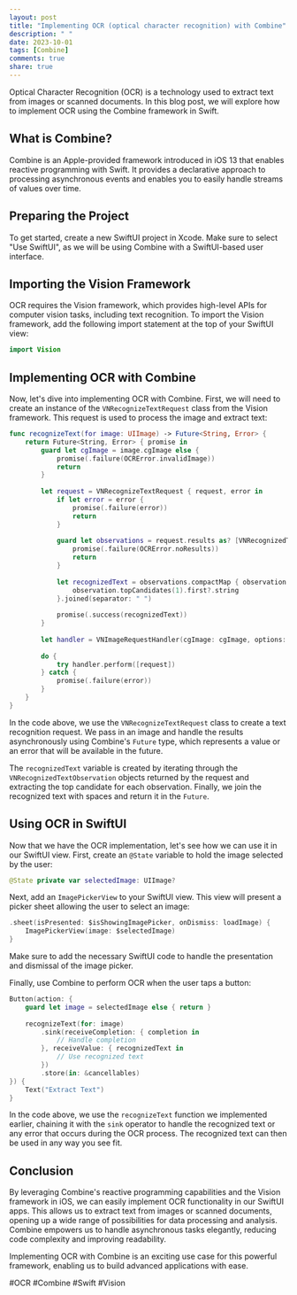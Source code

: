 ```yaml
---
layout: post
title: "Implementing OCR (optical character recognition) with Combine"
description: " "
date: 2023-10-01
tags: [Combine]
comments: true
share: true
---
```


Optical Character Recognition (OCR) is a technology used to extract text from images or scanned documents. In this blog post, we will explore how to implement OCR using the Combine framework in Swift.

## What is Combine?
Combine is an Apple-provided framework introduced in iOS 13 that enables reactive programming with Swift. It provides a declarative approach to processing asynchronous events and enables you to easily handle streams of values over time.

## Preparing the Project
To get started, create a new SwiftUI project in Xcode. Make sure to select "Use SwiftUI", as we will be using Combine with a SwiftUI-based user interface.

## Importing the Vision Framework
OCR requires the Vision framework, which provides high-level APIs for computer vision tasks, including text recognition. To import the Vision framework, add the following import statement at the top of your SwiftUI view:

```swift
import Vision
```

## Implementing OCR with Combine
Now, let's dive into implementing OCR with Combine. First, we will need to create an instance of the `VNRecognizeTextRequest` class from the Vision framework. This request is used to process the image and extract text:

```swift
func recognizeText(for image: UIImage) -> Future<String, Error> {
    return Future<String, Error> { promise in
        guard let cgImage = image.cgImage else {
            promise(.failure(OCRError.invalidImage))
            return
        }
        
        let request = VNRecognizeTextRequest { request, error in
            if let error = error {
                promise(.failure(error))
                return
            }
            
            guard let observations = request.results as? [VNRecognizedTextObservation] else {
                promise(.failure(OCRError.noResults))
                return
            }
            
            let recognizedText = observations.compactMap { observation in
                observation.topCandidates(1).first?.string
            }.joined(separator: " ")
            
            promise(.success(recognizedText))
        }
        
        let handler = VNImageRequestHandler(cgImage: cgImage, options: [:])
        
        do {
            try handler.perform([request])
        } catch {
            promise(.failure(error))
        }
    }
}
```

In the code above, we use the `VNRecognizeTextRequest` class to create a text recognition request. We pass in an image and handle the results asynchronously using Combine's `Future` type, which represents a value or an error that will be available in the future.

The `recognizedText` variable is created by iterating through the `VNRecognizedTextObservation` objects returned by the request and extracting the top candidate for each observation. Finally, we join the recognized text with spaces and return it in the `Future`.

## Using OCR in SwiftUI
Now that we have the OCR implementation, let's see how we can use it in our SwiftUI view. First, create an `@State` variable to hold the image selected by the user:

```swift
@State private var selectedImage: UIImage?
```

Next, add an `ImagePickerView` to your SwiftUI view. This view will present a picker sheet allowing the user to select an image:

```swift
.sheet(isPresented: $isShowingImagePicker, onDismiss: loadImage) {
    ImagePickerView(image: $selectedImage)
}
```

Make sure to add the necessary SwiftUI code to handle the presentation and dismissal of the image picker.

Finally, use Combine to perform OCR when the user taps a button:

```swift
Button(action: {
    guard let image = selectedImage else { return }
    
    recognizeText(for: image)
        .sink(receiveCompletion: { completion in
            // Handle completion
        }, receiveValue: { recognizedText in
            // Use recognized text
        })
        .store(in: &cancellables)
}) {
    Text("Extract Text")
}
```

In the code above, we use the `recognizeText` function we implemented earlier, chaining it with the `sink` operator to handle the recognized text or any error that occurs during the OCR process. The recognized text can then be used in any way you see fit.

## Conclusion
By leveraging Combine's reactive programming capabilities and the Vision framework in iOS, we can easily implement OCR functionality in our SwiftUI apps. This allows us to extract text from images or scanned documents, opening up a wide range of possibilities for data processing and analysis. Combine empowers us to handle asynchronous tasks elegantly, reducing code complexity and improving readability.

Implementing OCR with Combine is an exciting use case for this powerful framework, enabling us to build advanced applications with ease.

#OCR #Combine #Swift #Vision